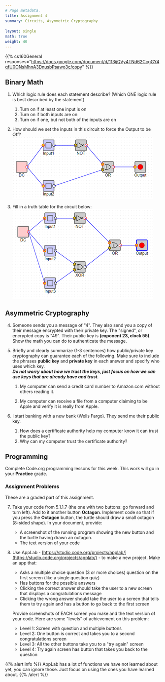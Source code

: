 ```yaml
---
# Page metadata.
title: Assignment 4
summary: Circuits, Asymmetric Cryptography

layout: single
math: true
weight: 40
---
```


{{% cs160General responses="https://docs.google.com/document/d/113ijQVy4TNd62CcgGY4qfU0ONsMhnA3DnusbPsawo3c/copy" %}}

## Binary Math

1. Which logic rule does each statement describe? (Which ONE logic rule is best described by the statement)
    1. Turn on if at least one input is on
    1. Turn on if both inputs are on
    1. Turn on if one, but not both of the inputs are on

1. How should we set the inputs in this circuit to force the Output to be Off?
    ![Circuit 1](circuit1.png)

1. Fill in a truth table for the circuit below:
    ![Circuit 2](circuit2.png)

## Asymmetric Cryptography

4. Someone sends you a message of "4". They also send you a copy of their message encrypted with
their private key. The "signed", or encrypted copy is "49". Their public key is **(exponent 23, clock 55)**.
Show the math you can do to authenticate the message.

1. Briefly and clearly summarize (1-3 sentences) how public/private key cryptography can
guarantee each of the following. Make sure to include the phrases **public key** and 
**private key** in each answer and specify who uses which key.  
    ***Do not worry about how we trust the keys, just focus on how we can use keys
that are already have and trust.***

    1. My computer can send a credit card number to Amazon.com without others reading it.

    1. My computer can receive a file from a computer claiming to be Apple and verify it is really
    from Apple. 

1. I start banking with a new bank (Wells Fargo). They send me their public key.
    1. How does a certificate authority help my computer know it can trust the public key?
    1. Why can my computer trust the certificate authority?

## Programming

Complete Code.org programming lessons for this week. This work will go in your
**Practice** grade.

### Assignment Problems

These are a graded part of this assignment.

7. Take your code from 5.1.1.7 (the one with two buttons: go forward and turn left). Add to it
another button **Octagon**. Implement code so that if you press the **Octagon** button, the turtle
should draw a small octagon (8-sided shape). In your document, provide:
    * A screenshot of the running program showing the new button and the turtle having drawn an octagon.
    * The text version of your code

1. Use AppLab - [https://studio.code.org/projects/applab/](https://studio.code.org/projects/applab/) -
to make a new project. Make an app that:
    * Asks a multiple choice question (3 or more choices) question on the first screen
    (like a single question quiz)
    * Has buttons for the possible answers
    * Clicking the correct answer should take the user to a new screen that displays a
    congratulations message
    * Clicking the wrong answer should take the user to a screen that tells them to try
    again and has a button to go back to the first screen

    Provide screenshots of EACH screen you make and the text version of your code. 
    Here are some "levels" of achievement on this problem:

    * Level 1: Screen with question and multiple buttons
    * Level 2: One button is correct and takes you to a second congratulations screen
    * Level 3: All the other buttons take you to a "try again" screen
    * Level 4: Try again screen has button that takes you back to the question

{{% alert info %}}
AppLab has a lot of functions we have not learned about yet, you can ignore those.
Just focus on using the ones you have learned about.
{{% /alert %}}
